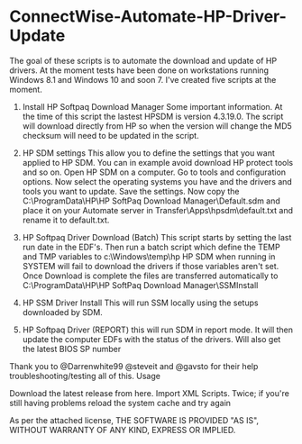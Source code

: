 # ConnectWise-Automate-HP-Driver-Update

The goal of these scripts is to automate the download and update of HP drivers. At the moment tests have been done on workstations running Windows 8.1 and Windows 10 and soon 7.
I've created five scripts at the moment.

1. Install HP Softpaq Download Manager
Some important information. At the time of this script the lastest HPSDM is version 4.3.19.0.
The script will download directly from HP so when the version will change the MD5 checksum will need to be updated in the script.

2. HP SDM settings
This allow you to define the settings that you want applied to HP SDM. You can in example avoid download HP protect tools and so on.
Open HP SDM on a computer. Go to tools and configuration options. Now select the operating systems you have and the drivers and tools you want to update. Save the settings. 
Now copy the C:\ProgramData\HP\HP SoftPaq Download Manager\Default.sdm and place it on your Automate server in Transfer\Apps\hpsdm\default.txt and rename it to default.txt.

3. HP Softpaq Driver Download (Batch)
This script starts by setting the last run date in the EDF's. Then run a batch script which define the TEMP and TMP variables to c:\Windows\temp\hp
HP SDM when running in SYSTEM will fail to download the drivers if those variables aren't set. 
Once Download is complete the files are transferred automatically to C:\ProgramData\HP\HP SoftPaq Download Manager\SSMInstall

4. HP SSM Driver Install
This will run SSM locally using the setups downloaded by SDM.

5. HP Softpaq Driver (REPORT)
this will run SDM in report mode. It will then update the computer EDFs with the status of the drivers. Will also get the latest BIOS SP number

Thank you to @Darrenwhite99 @steveit and @gavsto for their help troubleshooting/testing all of this.
Usage

Download the latest release from here.
Import XML Scripts.
Twice; if you're still having problems reload the system cache and try again

As per the attached license, THE SOFTWARE IS PROVIDED "AS IS", WITHOUT WARRANTY OF ANY KIND, EXPRESS OR IMPLIED.
